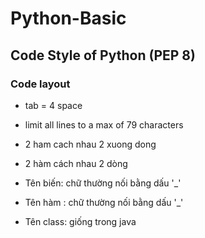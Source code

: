# Python-Basic
## Code Style of Python (PEP 8)
### Code layout
- tab = 4 space
- limit all lines to a max of 79 characters
- 2 ham cach nhau 2 xuong dong
- 2 hàm cách nhau 2 dòng 

- Tên biến:  chữ thường 
             nối bằng dấu '_'
- Tên hàm : chữ thường 
             nối bằng dấu '_'
- Tên class: giống trong java
